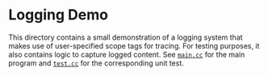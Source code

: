 # Logging Demo

This directory contains a small demonstration of a logging system that makes use
of user-specified scope tags for tracing. For testing purposes, it also contains
logic to capture logged content. See [`main.cc`](main.cc) for the main program
and [`test.cc`](test.cc) for the corresponding unit test.

